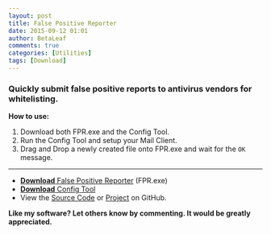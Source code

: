 ```yaml
---
layout: post
title: False Positive Reporter
date: 2015-09-12 01:01
author: BetaLeaf
comments: true
categories: [Utilities]
tags: [Download]
---
```

### Quickly submit false positive reports to antivirus vendors for whitelisting.  

**How to use:**  

1. Download both FPR.exe and the Config Tool.  
2. Run the Config Tool and setup your Mail Client.  
3. Drag and Drop a newly created file onto FPR.exe and wait for the ```OK``` message.  

---

  - [**Download** False Positive Reporter](https://github.com/BetaLeaf/False-Positive-Reporter/blob/master/FPR.exe?raw=true) (FPR.exe)
  - [**Download** Config Tool](https://github.com/BetaLeaf/False-Positive-Reporter/blob/master/Config%20FPR.exe?raw=true)
  - View the [Source Code](https://github.com/BetaLeaf/False-Positive-Reporter/blob/master/FPR.au3) or [Project](https://github.com/BetaLeaf/False-Positive-Reporter) on GitHub.

**Like my software? Let others know by commenting. It would be greatly appreciated.**  